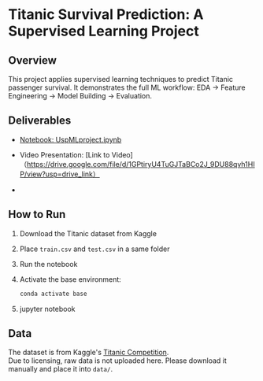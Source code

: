 # Titanic Survival Prediction: A Supervised Learning Project

## Overview
This project applies supervised learning techniques to predict Titanic passenger survival.
It demonstrates the full ML workflow: EDA → Feature Engineering → Model Building → Evaluation.


## Deliverables
- [Notebook: UspMLproject.ipynb](UspMLproject.ipynb)  
- Video Presentation: [Link to Video]（https://drive.google.com/file/d/1GPtiryU4TuGJTaBCo2J_9DU88qvh1HIP/view?usp=drive_link）

- 
## How to Run
1. Download the Titanic dataset from Kaggle  
2. Place `train.csv` and `test.csv` in a same folder  
3. Run the notebook  

0. Activate the base environment:
   ```bash
   conda activate base
0. jupyter notebook




## Data
The dataset is from Kaggle's [Titanic Competition](https://www.kaggle.com/c/titanic/data).  
Due to licensing, raw data is not uploaded here. Please download it manually and place it into `data/`.


